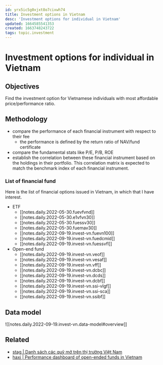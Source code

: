 ```yaml
---
id: yrx5ic5g0xjxt8o7cixwh74
title: Investment options in Vietnam
desc: 'Investment options for individual in Vietnam'
updated: 1664585541353
created: 1663748243722
tags: topic.investment
---
```

# Investment options for individual in Vietnam

## Objectives

Find the investment option for Vietnamese individuals with most affordable price/performance ratio.

## Methodology

- compare the performance of each financial instrument with respect to their fee
    - the performance is defined by the return ratio of NAV/fund certificate
- compare the fundamental stats like P/E, P/B, ROE
- establish the correlation between these financial instrument based on the holdings in their portfolio. This correlation matrix is expected to match the benchmark index of each financial instrument.

### List of financial fund

Here is the list of financial options issued in Vietnam, in which that I have interest.
- ETF
    - [[notes.daily.2022-05-30.fuevfvnd]]
    - [[notes.daily.2022-05-30.e1vfvn30]]
    - [[notes.daily.2022-05-30.fuessv30]]
    - [[notes.daily.2022-05-30.fuemav30]]
    - [[notes.daily.2022-09-19.invest-vn.fuevn100]]
    - [[notes.daily.2022-09-19.invest-vn.fuedcmid]]
    - [[notes.daily.2022-09-19.invest-vn.fuessvfl]]
- Open-end fund
    - [[notes.daily.2022-09-19.invest-vn.veof]]
    - [[notes.daily.2022-09-19.invest-vn.vesaf]]
    - [[notes.daily.2022-09-19.invest-vn.vff]]
    - [[notes.daily.2022-09-19.invest-vn.dcbc]]
    - [[notes.daily.2022-09-19.invest-vn.dcds]]
    - [[notes.daily.2022-09-19.invest-vn.dcbf]]
    - [[notes.daily.2022-09-19.invest-vn.ssi-vlgf]]
    - [[notes.daily.2022-09-19.invest-vn.ssi-sca]]
    - [[notes.daily.2022-09-19.invest-vn.ssibf]]

## Data model

![[notes.daily.2022-09-19.invest-vn.data-model#overview]]

## Related

- [stag | Danh sách các quỹ mở trên thị trường Việt Nam](https://stag.vn/mutual-funds)
- [haxj | Performance dashboard of open-ended funds in Vietnam](https://haxj.github.io/posts/vietnam-funds/)